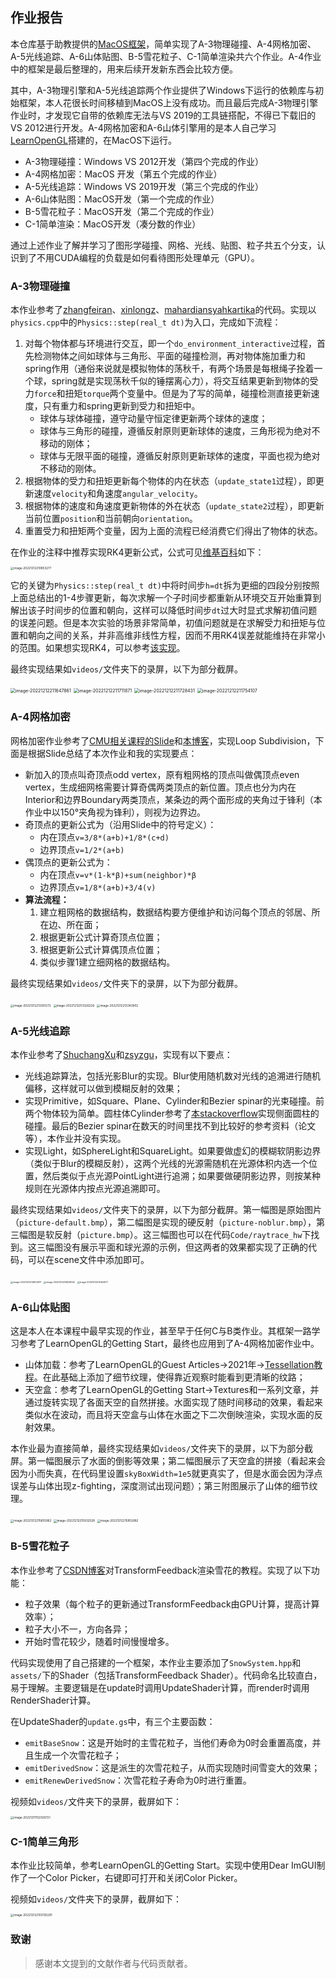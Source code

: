 ## 作业报告

本仓库基于助教提供的[MacOS框架](https://github.com/RainEggplant/opengl-mac-boilerplate)，简单实现了A-3物理碰撞、A-4网格加密、A-5光线追踪、A-6山体贴图、B-5雪花粒子、C-1简单渲染共六个作业。A-4作业中的框架是最后整理的，用来后续开发新东西会比较方便。

其中，A-3物理引擎和A-5光线追踪两个作业提供了Windows下运行的依赖库与初始框架，本人花很长时间移植到MacOS上没有成功。而且最后完成A-3物理引擎作业时，才发现它自带的依赖库无法与VS 2019的工具链搭配，不得已下载旧的VS 2012进行开发。A-4网格加密和A-6山体引擎用的是本人自己学习[LearnOpenGL](https://learnopengl.com/)搭建的，在MacOS下运行。

- A-3物理碰撞：Windows VS 2012开发（第四个完成的作业）
- A-4网格加密：MacOS 开发（第五个完成的作业）
- A-5光线追踪：Windows VS 2019开发（第三个完成的作业）
- A-6山体贴图：MacOS开发（第一个完成的作业）
- B-5雪花粒子：MacOS开发（第二个完成的作业）
- C-1简单渲染：MacOS开发（凑分数的作业）

通过上述作业了解并学习了图形学碰撞、网格、光线、贴图、粒子共五个分支，认识到了不用CUDA编程的负载是如何看待图形处理单元（GPU）。

### A-3物理碰撞

本作业参考了[zhangfeiran](https://github.com/zhangfeiran/PhysicalEngine)、[xinlongz](https://github.com/xinlongz/ComputerGraphics)、[mahardiansyahkartika](https://github.com/mahardiansyahkartika/Computer-Graphics)的代码。实现以`physics.cpp`中的`Physics::step(real_t dt)`为入口，完成如下流程：

1. 对每个物体都与环境进行交互，即一个`do_environment_interactive`过程，首先检测物体之间如球体与三角形、平面的碰撞检测，再对物体施加重力和spring作用（通俗来说就是模拟物体的荡秋千，有两个场景是每根绳子拴着一个球，spring就是实现荡秋千似的锤摆离心力），将交互结果更新到物体的受力`force`和扭矩`torque`两个变量中。但是为了写的简单，碰撞检测直接更新速度，只有重力和spring更新到受力和扭矩中。
   - 球体与球体碰撞，遵守动量守恒定律更新两个球体的速度；
   - 球体与三角形的碰撞，遵循反射原则更新球体的速度，三角形视为绝对不移动的刚体；
   - 球体与无限平面的碰撞，遵循反射原则更新球体的速度，平面也视为绝对不移动的刚体。
2. 根据物体的受力和扭矩更新每个物体的内在状态（`update_state1`过程），即更新速度`velocity`和角速度`angular_velocity`。
3. 根据物体的速度和角速度更新物体的外在状态（`update_state2`过程），即更新当前位置`position`和当前朝向`orientation`。
4. 重置受力和扭矩两个变量，因为上面的流程已经消费它们得出了物体的状态。

在作业的注释中推荐实现RK4更新公式，公式可见[维基百科](https://en.wikipedia.org/wiki/Runge%E2%80%93Kutta_methods)如下：

<img src="images/image-20221212210853277.png" alt="image-20221212210853277" style="zoom:33%;" />

它的关键为`Physics::step(real_t dt)`中将时间步`h=dt`拆为更细的四段分别按照上面总结出的1-4步骤更新，每次求解一个子时间步都重新从环境交互开始重算到解出该子时间步的位置和朝向，这样可以降低时间步`dt`过大时显式求解初值问题的误差问题。但是本次实验的场景非常简单，初值问题就是在求解受力和扭矩与位置和朝向之间的关系，并非高维非线性方程，因而不用RK4误差就能维持在非常小的范围。如果想实现RK4，可以参考[该实现](https://github.com/mahardiansyahkartika/Computer-Graphics)。

最终实现结果如`videos/`文件夹下的录屏，以下为部分截屏。

<img src="images/image-20221212211647861.png" alt="image-20221212211647861" style="zoom:50%;" />

<img src="images/image-20221212211711871.png" alt="image-20221212211711871" style="zoom:50%;" />

<img src="images/image-20221212211728431.png" alt="image-20221212211728431" style="zoom:50%;" />

<img src="images/image-20221212211754107.png" alt="image-20221212211754107" style="zoom:50%;" />

### A-4网格加密

网格加密作业参考了[CMU相关课程的Slide](http://www.cs.cmu.edu/afs/cs/academic/class/15462-s14/www/lec_slides/Subdivision.pdf)和[本博客](https://blog.csdn.net/Mahabharata_/article/details/77585393)，实现Loop Subdivision，下面是根据Slide总结了本次作业和我的实现要点：

- 新加入的顶点叫奇顶点odd vertex，原有粗网格的顶点叫做偶顶点even vertex，生成细网格需要计算奇偶两类顶点的新位置。顶点也分为内在Interior和边界Boundary两类顶点，某条边的两个面形成的夹角过于锋利（本作业中以150°夹角视为锋利），则视为边界边。
- 奇顶点的更新公式为（沿用Slide中的符号定义）：
  - 内在顶点`v=3/8*(a+b)+1/8*(c+d)`
  - 边界顶点`v=1/2*(a+b)`
- 偶顶点的更新公式为：
  - 内在顶点`v=v*(1-k*β)+sum(neighbor)*β`
  - 边界顶点`v=1/8*(a+b)+3/4(v)`
- **算法流程：**
  1. 建立粗网格的数据结构，数据结构要方便维护和访问每个顶点的邻居、所在边、所在面；
  2. 根据更新公式计算奇顶点位置；
  3. 根据更新公式计算偶顶点位置；
  4. 类似步骤1建立细网格的数据结构。

最终实现结果如`videos/`文件夹下的录屏，以下为部分截屏。

<img src="images/image-20221212213301272.png" alt="image-20221212213301272" style="zoom: 33%;" />

<img src="images/image-20221212213326226.png" alt="image-20221212213326226" style="zoom:33%;" />

<img src="images/image-20221212213343902.png" alt="image-20221212213343902" style="zoom:33%;" />

### A-5光线追踪

本作业参考了[ShuchangXu](https://github.com/ShuchangXu/ComputerGraphics)和[zsyzgu](https://github.com/zsyzgu/photon-mapping)，实现有以下要点：

- 光线追踪算法，包括光影Blur的实现。Blur使用随机数对光线的追溯进行随机偏移，这样就可以做到模糊反射的效果；
- 实现Primitive，如Square、Plane、Cylinder和Bezier spinar的光束碰撞。前两个物体较为简单。圆柱体Cylinder参考了[本stackoverflow](https://stackoverflow.com/a/9837645)实现侧面圆柱的碰撞。最后的Bezier spinar在数天的时间里找不到比较好的参考资料（论文等），本作业并没有实现。
- 实现Light，如SphereLight和SquareLight。如果要做虚幻的模糊软阴影边界（类似于Blur的模糊反射），这两个光线的光源需随机在光源体积内选一个位置，然后类似于点光源PointLight进行追溯；如果要做硬阴影边界，则按某种规则在光源体内按点光源追溯即可。

最终实现结果如`videos/`文件夹下的录屏，以下为部分截屏。第一幅图是原始图片（`picture-default.bmp`），第二幅图是实现的硬反射（`picture-noblur.bmp`），第三幅图是软反射（`picture.bmp`）。这三幅图也可以在代码`Code/raytrace_hw`下找到。这三幅图没有展示平面和球光源的示例，但这两者的效果都实现了正确的代码，可以在scene文件中添加即可。

<img src="images/image-20221212214904917.png" alt="image-20221212214904917" style="zoom: 25%;" />

<img src="images/image-20221212214846142.png" alt="image-20221212214846142" style="zoom: 25%;" />

<img src="images/image-20221212215054571.png" alt="image-20221212215054571" style="zoom: 25%;" />

### A-6山体贴图

这是本人在本课程中最早实现的作业，甚至早于任何C与B类作业。其框架一路学习参考了LearnOpenGL的Getting Start，最终也应用到了A-4网格加密作业中。

- 山体加载：参考了LearnOpenGL的Guest Articles→2021年→[Tessellation教程](https://learnopengl.com/Guest-Articles/2021/Tessellation/Height-map)。在此基础上添加了细节纹理，使得靠近观察时能看到更清晰的纹路；
- 天空盒：参考了LearnOpenGL的Getting Start→Textures和一系列文章，并通过旋转实现了各面天空的自然拼接。水面实现了随时间移动的效果，看起来类似水在波动，而且将天空盒与山体在水面之下二次倒映渲染，实现水面的反射效果。

本作业最为直接简单，最终实现结果如`videos/`文件夹下的录屏，以下为部分截屏。第一幅图展示了水面的倒影等效果；第二幅图展示了天空盒的拼接（看起来会因为小而失真，在代码里设置`skyBoxWidth=1e5`就更真实了，但是水面会因为浮点误差与山体出现z-fighting，深度测试出现问题）；第三附图展示了山体的细节纹理。

<img src="images/image-20221212215855962.png" alt="image-20221212215855962" style="zoom:33%;" />

<img src="images/image-20221212215932528.png" alt="image-20221212215932528" style="zoom:33%;" />

<img src="images/image-20221212215952682.png" alt="image-20221212215952682" style="zoom:33%;" />

### B-5雪花粒子

本作业参考了[CSDN博客](https://blog.csdn.net/qq_31615919/article/details/78971275)对TransformFeedback渲染雪花的教程。实现了以下功能：

- 粒子效果（每个粒子的更新通过TransformFeedback由GPU计算，提高计算效率）；
- 粒子大小不一，方向各异；
- 开始时雪花较少，随着时间慢慢增多。

代码实现使用了自己搭建的一个框架，本作业主要添加了`SnowSystem.hpp`和`assets/`下的Shader（包括TransformFeedback Shader）。代码命名比较直白，易于理解。主要逻辑是在update时调用UpdateShader计算，而render时调用RenderShader计算。

在UpdateShader的`update.gs`中，有三个主要函数：

- `emitBaseSnow`：这是开始时的主雪花粒子，当他们寿命为0时会重置高度，并且生成一个次雪花粒子；
- `emitDerivedSnow`：这是派生的次雪花粒子，从而实现随时间雪变大的效果；
- `emitRenewDerivedSnow`：次雪花粒子寿命为0时进行重置。

视频如`videos/`文件夹下的录屏，截屏如下：

<img src="images/image-20221211152026721.png" alt="image-20221211152026721" style="zoom:33%;" />

### C-1简单三角形

本作业比较简单，参考LearnOpenGL的Getting Start。实现中使用Dear ImGUI制作了一个Color Picker，右键即可打开和关闭Color Picker。

视频如`videos/`文件夹下的录屏，截屏如下：

<img src="images/image-202212122103135281.png" alt="image-202212122103135281" style="zoom:33%;" />

### 致谢

> 感谢本文提到的文献作者与代码贡献者。
